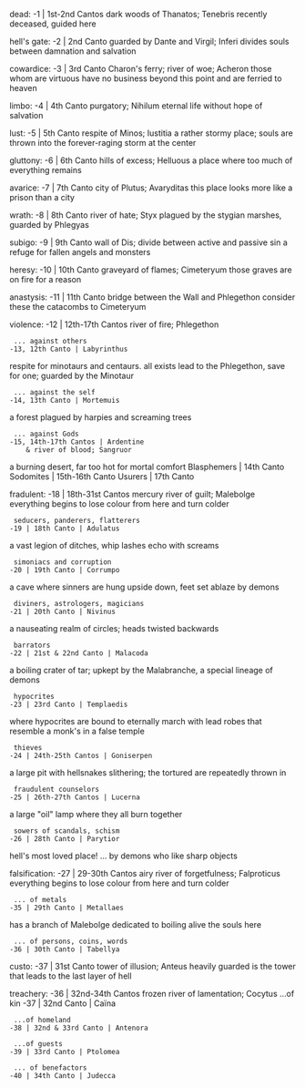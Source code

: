 dead: -1 | 1st-2nd Cantos
	dark woods of Thanatos; Tenebris
   recently deceased, guided here

hell's gate: -2 | 2nd Canto
	guarded by Dante and Virgil; Inferi
   divides souls between damnation and salvation

cowardice: -3 | 3rd Canto
	 Charon's ferry; river of woe; Acheron
   those whom are virtuous have no business beyond this point and are ferried to heaven

limbo: -4 | 4th Canto
	purgatory; Nihilum
   eternal life without hope of salvation

lust: -5 | 5th Canto
	respite of Minos; Iustitia
   a rather stormy place; souls are thrown into the forever-raging storm at the center

gluttony: -6 | 6th Canto
	hills of excess; Helluous
   a place where too much of everything remains

avarice: -7 | 7th Canto
	city of Plutus; Avaryditas
   this place looks more like a prison than a city

wrath: -8 | 8th Canto
	river of hate; Styx
   plagued by the stygian marshes, guarded by Phlegyas

subigo: -9 | 9th Canto
	wall of Dis; divide between active and passive sin
   a refuge for fallen angels and monsters

heresy: -10 | 10th Canto
	graveyard of flames; Cimeteryum
   those graves are on fire for a reason

anastysis: -11 | 11th Canto
	bridge between the Wall and Phlegethon
   consider these the catacombs to Cimeteryum

violence: -12 | 12th-17th Cantos
	river of fire; Phlegethon

     ... against others
	-13, 12th Canto | Labyrinthus
   respite for minotaurs and centaurs. all exists lead to the Phlegethon, save for one; guarded by the Minotaur

     ... against the self
	-14, 13th Canto | Mortemuis
   a forest plagued by harpies and screaming trees

     ... against Gods
	-15, 14th-17th Cantos | Ardentine
		& river of blood; Sangruor
   a burning desert, far too hot for mortal comfort
	   Blasphemers | 14th Canto
	   Sodomites | 15th-16th Canto
	   Usurers | 17th Canto

fradulent: -18 | 18th-31st Cantos
	mercury river of guilt; Malebolge
   everything begins to lose colour from here and turn colder

     seducers, panderers, flatterers
	-19 | 18th Canto | Adulatus
   a vast legion of ditches, whip lashes echo with screams

     simoniacs and corruption
	-20 | 19th Canto | Corrumpo
   a cave where sinners are hung upside down, feet set ablaze by demons

     diviners, astrologers, magicians
	-21 | 20th Canto | Nivinus
   a nauseating realm of circles; heads twisted backwards

     barrators
	-22 | 21st & 22nd Canto | Malacoda
   a boiling crater of tar; upkept by the Malabranche, a special lineage of demons

     hypocrites
	-23 | 23rd Canto | Templaedis
   where hypocrites are bound to eternally march with lead robes that resemble a monk's in a false temple

     thieves
	-24 | 24th-25th Cantos | Goniserpen
   a large pit with hellsnakes slithering; the tortured are repeatedly thrown in

     fraudulent counselors
	-25 | 26th-27th Cantos | Lucerna
   a large "oil" lamp where they all burn together

     sowers of scandals, schism
	-26 | 28th Canto | Parytior
   hell's most loved place! ... by demons who like sharp objects

falsification: -27 | 29-30th Cantos
	airy river of forgetfulness; Falproticus
   everything begins to lose colour from here and turn colder

     ... of metals
	-35 | 29th Canto | Metallaes
   has a branch of Malebolge dedicated to boiling alive the souls here

     ... of persons, coins, words
	-36 | 30th Canto | Tabellya

custo: -37 | 31st Canto
	tower of illusion; Anteus
   heavily guarded is the tower that leads to the last layer of hell




treachery: -36 | 32nd-34th Cantos
	frozen river of lamentation; Cocytus
     ...of kin
	-37 | 32nd Canto | Caïna

     ...of homeland
	-38 | 32nd & 33rd Canto | Antenora

     ...of guests
	-39 | 33rd Canto | Ptolomea

     ... of benefactors
	-40 | 34th Canto | Judecca